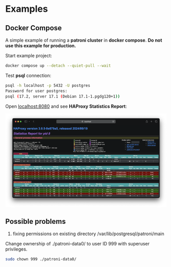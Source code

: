 # Examples

## Docker Compose

A simple example of running a **patroni cluster** in **docker compose**.
**Do not use this example for production.**

Start example project:

```sh
docker compose up --detach --quiet-pull --wait
```

Test **psql** connection:

```sh
psql -h localhost -p 5432 -U postgres
Password for user postgres:
psql (17.2, server 17.1 (Debian 17.1-1.pgdg120+1))
```

Open [localhost:8080](http://localhost:8080) and see **HAProxy Statistics Report**:

![haproxy.png](./haproxy.png)

## Possible problems

1. fixing permissions on existing directory /var/lib/postgresql/patroni/main

Change ownership of ./patroni-data0/ to user ID 999 with superuser privileges.

```sh
sudo chown 999 ./patroni-data0/
```
